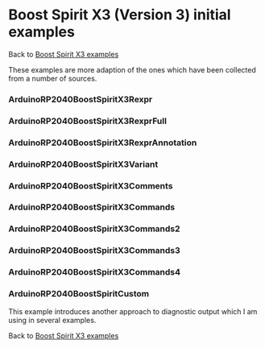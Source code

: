 # Boost Spirit X3 (Version 3) initial examples

Back to [Boost Spirit X3 examples](BOOSTSPIRITX3.md)

These examples are more adaption of the ones which have been collected from a number of sources.

### ArduinoRP2040BoostSpiritX3Rexpr

### ArduinoRP2040BoostSpiritX3RexprFull

### ArduinoRP2040BoostSpiritX3RexprAnnotation

### ArduinoRP2040BoostSpiritX3Variant

### ArduinoRP2040BoostSpiritX3Comments

### ArduinoRP2040BoostSpiritX3Commands

### ArduinoRP2040BoostSpiritX3Commands2

### ArduinoRP2040BoostSpiritX3Commands3

### ArduinoRP2040BoostSpiritX3Commands4

### ArduinoRP2040BoostSpiritCustom

This example introduces another approach to diagnostic output which I am using in several examples.

Back to [Boost Spirit X3 examples](BOOSTSPIRITX3.md)





